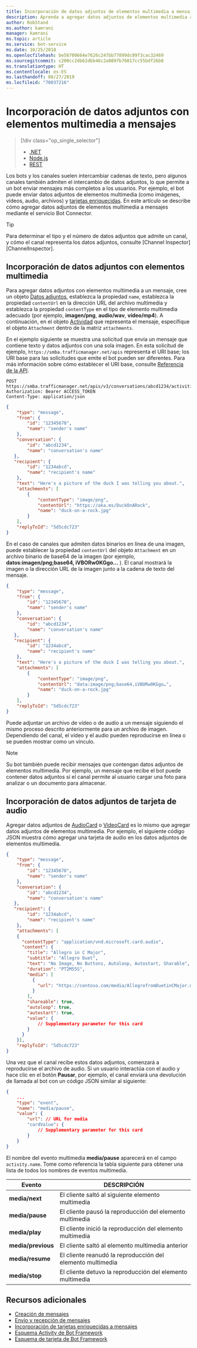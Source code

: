 ```yaml
---
title: Incorporación de datos adjuntos de elementos multimedia a mensajes | Microsoft Docs
description: Aprenda a agregar datos adjuntos de elementos multimedia a mensajes mediante el servicio Bot Connector.
author: RobStand
ms.author: kamrani
manager: kamrani
ms.topic: article
ms.service: bot-service
ms.date: 10/25/2018
ms.openlocfilehash: be56700664e7626c247bb77899dc89f3cac32469
ms.sourcegitcommit: c200cc2db62dbb46c2a089fb76017cc55bdf26b0
ms.translationtype: HT
ms.contentlocale: es-ES
ms.lasthandoff: 08/27/2019
ms.locfileid: "70037216"
---
```

# <a name="add-media-attachments-to-messages"></a>Incorporación de datos adjuntos con elementos multimedia a mensajes
> [!div class="op_single_selector"]
> - [.NET](../dotnet/bot-builder-dotnet-add-media-attachments.md)
> - [Node.js](../nodejs/bot-builder-nodejs-send-receive-attachments.md)
> - [REST](../rest-api/bot-framework-rest-connector-add-media-attachments.md)

Los bots y los canales suelen intercambiar cadenas de texto, pero algunos canales también admiten el intercambio de datos adjuntos, lo que permite a un bot enviar mensajes más completos a los usuarios. Por ejemplo, el bot puede enviar datos adjuntos de elementos multimedia (como imágenes, vídeos, audio, archivos) y [tarjetas enriquecidas](bot-framework-rest-connector-add-rich-cards.md). En este artículo se describe cómo agregar datos adjuntos de elementos multimedia a mensajes mediante el servicio Bot Connector.

> [!TIP]
> Para determinar el tipo y el número de datos adjuntos que admite un canal, y cómo el canal representa los datos adjuntos, consulte [Channel Inspector][ChannelInspector].

## <a name="add-a-media-attachment"></a>Incorporación de datos adjuntos con elementos multimedia  

Para agregar datos adjuntos con elementos multimedia a un mensaje, cree un objeto [Datos adjuntos][], establezca la propiedad `name`, establezca la propiedad `contentUrl` en la dirección URL del archivo multimedia y establezca la propiedad `contentType` en el tipo de elemento multimedia adecuado (por ejemplo, **imagen/png**, **audio/wav**, **vídeo/mp4**). A continuación, en el objeto [Actividad][] que representa el mensaje, especifique el objeto `Attachment` dentro de la matriz `attachments`.

En el ejemplo siguiente se muestra una solicitud que envía un mensaje que contiene texto y datos adjuntos con una sola imagen. En esta solicitud de ejemplo, `https://smba.trafficmanager.net/apis` representa el URI base; los URI base para las solicitudes que emite el bot pueden ser diferentes. Para más información sobre cómo establecer el URI base, consulte [Referencia de la API](bot-framework-rest-connector-api-reference.md#base-uri).

```http
POST https://smba.trafficmanager.net/apis/v3/conversations/abcd1234/activities/5d5cdc723
Authorization: Bearer ACCESS_TOKEN
Content-Type: application/json
```

```json
{
    "type": "message",
    "from": {
        "id": "12345678",
        "name": "sender's name"
    },
    "conversation": {
        "id": "abcd1234",
        "name": "conversation's name"
   },
   "recipient": {
        "id": "1234abcd",
        "name": "recipient's name"
    },
    "text": "Here's a picture of the duck I was telling you about.",
    "attachments": [
        {
            "contentType": "image/png",
            "contentUrl": "https://aka.ms/DuckOnARock",
            "name": "duck-on-a-rock.jpg"
        }
    ],
    "replyToId": "5d5cdc723"
}
```

En el caso de canales que admiten datos binarios en línea de una imagen, puede establecer la propiedad `contentUrl` del objeto `Attachment` en un archivo binario de base64 de la imagen (por ejemplo, **datos:imagen/png;base64, iVBORw0KGgo...** ). El canal mostrará la imagen o la dirección URL de la imagen junto a la cadena de texto del mensaje.

```json
{
    "type": "message",
    "from": {
        "id": "12345678",
        "name": "sender's name"
    },
    "conversation": {
        "id": "abcd1234",
        "name": "conversation's name"
   },
   "recipient": {
        "id": "1234abcd",
        "name": "recipient's name"
    },
    "text": "Here's a picture of the duck I was telling you about.",
    "attachments": [
        {
            "contentType": "image/png",
            "contentUrl": "data:image/png;base64,iVBORw0KGgo…",
            "name": "duck-on-a-rock.jpg"
        }
    ],
    "replyToId": "5d5cdc723"
}
```

Puede adjuntar un archivo de vídeo o de audio a un mensaje siguiendo el mismo proceso descrito anteriormente para un archivo de imagen. Dependiendo del canal, el vídeo y el audio pueden reproducirse en línea o se pueden mostrar como un vínculo.

> [!NOTE] 
> Su bot también puede recibir mensajes que contengan datos adjuntos de elementos multimedia.
> Por ejemplo, un mensaje que recibe el bot puede contener datos adjuntos si el canal permite al usuario cargar una foto para analizar o un documento para almacenar.

## <a name="add-an-audiocard-attachment"></a>Incorporación de datos adjuntos de tarjeta de audio

Agregar datos adjuntos de [AudioCard][] o [VideoCard][] es lo mismo que agregar datos adjuntos de elementos multimedia. Por ejemplo, el siguiente código JSON muestra cómo agregar una tarjeta de audio en los datos adjuntos de elementos multimedia.

```json
{
    "type": "message",
    "from": {
        "id": "12345678",
        "name": "sender's name"
    },
    "conversation": {
        "id": "abcd1234",
        "name": "conversation's name"
   },
   "recipient": {
        "id": "1234abcd",
        "name": "recipient's name"
    },
    "attachments": [
    {
      "contentType": "application/vnd.microsoft.card.audio",
      "content": {
        "title": "Allegro in C Major",
        "subtitle": "Allegro Duet",
        "text": "No Image, No Buttons, Autoloop, Autostart, Sharable",
        "duration": "PT2M55S",
        "media": [
          {
            "url": "https://contoso.com/media/AllegrofromDuetinCMajor.mp3"
          }
        ],
        "shareable": true,
        "autoloop": true,
        "autostart": true,
        "value": {
            // Supplementary parameter for this card
        }
      }
    }],
    "replyToId": "5d5cdc723"
}
```

Una vez que el canal recibe estos datos adjuntos, comenzará a reproducirse el archivo de audio. Si un usuario interactúa con el audio y hace clic en el botón **Pausar**, por ejemplo, el canal enviará una devolución de llamada al bot con un código JSON similar al siguiente:

```json
{
    ...
    "type": "event",
    "name": "media/pause",
    "value": {
        "url": // URL for media
        "cardValue": {
            // Supplementary parameter for this card
        }
    }
}
```

El nombre del evento multimedia **media/pause** aparecerá en el campo `activity.name`. Tome como referencia la tabla siguiente para obtener una lista de todos los nombres de eventos multimedia.

| Evento | DESCRIPCIÓN |
| ---- | ---- |
| **media/next** | El cliente saltó al siguiente elemento multimedia |
| **media/pause** | El cliente pausó la reproducción del elemento multimedia |
| **media/play** | El cliente inició la reproducción del elemento multimedia |
| **media/previous** | El cliente saltó al elemento multimedia anterior |
| **media/resume** | El cliente reanudó la reproducción del elemento multimedia |
| **media/stop** | El cliente detuvo la reproducción del elemento multimedia |

## <a name="additional-resources"></a>Recursos adicionales

- [Creación de mensajes](bot-framework-rest-connector-create-messages.md)
- [Envío y recepción de mensajes](bot-framework-rest-connector-send-and-receive-messages.md)
- [Incorporación de tarjetas enriquecidas a mensajes](bot-framework-rest-connector-add-rich-cards.md)
- [Esquema Activity de Bot Framework](https://aka.ms/botSpecs-activitySchema)
- [Esquema de tarjeta de Bot Framework](https://aka.ms/botSpecs-cardSchema)

[Actividad]: bot-framework-rest-connector-api-reference.md#activity-object
[Datos adjuntos]: bot-framework-rest-connector-api-reference.md#attachment-object
[AudioCard]: bot-framework-rest-connector-api-reference.md#audiocard-object
[VideoCard]: bot-framework-rest-connector-api-reference.md#videocard-object
